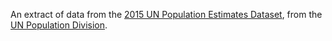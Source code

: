 An extract of data from the [2015 UN Population Estimates Dataset](http://esa.un.org/unpd/wpp/DVD/Files/1_Indicators%20(Standard)/EXCEL_FILES/1_Population/WPP2015_POP_F01_1_TOTAL_POPULATION_BOTH_SEXES.XLS), from the [UN Population Division](http://esa.un.org/unpd/wpp/DVD/).

